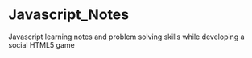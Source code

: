 # Javascript_Notes
Javascript learning notes and problem solving skills while developing a social HTML5 game
